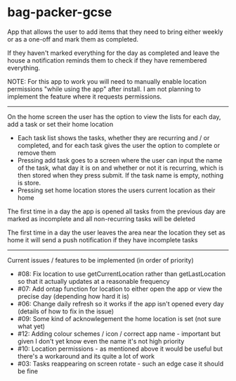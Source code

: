 # bag-packer-gcse
App that allows the user to add items that they need to bring either weekly or as a one-off and mark them as completed.

If they haven't marked everything for the day as completed and leave the house a notification reminds them to check if they have remembered everything.

NOTE: For this app to work you will need to manually enable location permissions "while using the app" after install. I am not planning to implement the feature where it requests permissions.

___

On the home screen the user has the option to view the lists for each day, add a task or set their home location
 - Each task list shows the tasks, whether they are recurring and / or completed, and for each task gives the user the option to complete or remove them
 - Pressing add task goes to a screen where the user can input the name of the task, what day it is on and whether or not it is recurring, which is then stored when they press submit. If the task name is empty, nothing is store.
 - Pressing set home location stores the users current location as their home
   
The first time in a day the app is opened all tasks from the previous day are marked as incomplete and all non-recurring tasks will be deleted

The first time in a day the user leaves the area near the location they set as home it will send a push notification if they have incomplete tasks

___

Current issues / features to be implemented (in order of priority)
 - #08: Fix location to use getCurrentLocation rather than getLastLocation so that it actually updates at a reasonable frequency
 - #07: Add ontap function for location to either open the app or view the precise day (depending how hard it is)
 - #06: Change daily refresh so it works if the app isn't opened every day (details of how to fix in the issue)
 - #09: Some kind of acknowlegement the home location is set (not sure what yet)
 - #12: Adding colour schemes / icon / correct app name - important but given I don't yet know even the name it's not high priority
 - #10: Location permissions - as mentioned above it would be useful but there's a workaround and its quite a lot of work
 - #03: Tasks reappearing on screen rotate - such an edge case it should be fine
